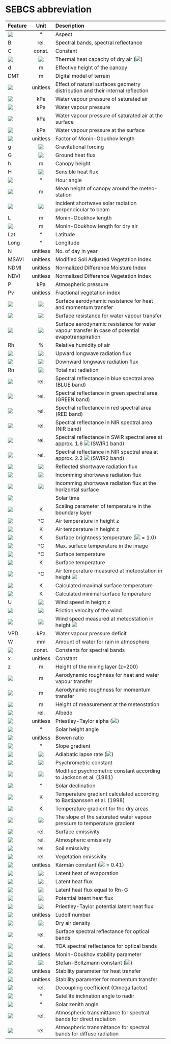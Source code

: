 # SEBCS abbreviation

| Feature                                                                                 |                                        Unit                                         | Description                                                                                                                                      |
|:----------------------------------------------------------------------------------------|:-----------------------------------------------------------------------------------:|:-------------------------------------------------------------------------------------------------------------------------------------------------|
| <img src="https://render.githubusercontent.com/render/math?math=a_w">                   |                                          °                                          | Aspect                                                                                                                                           |
| B                                                                                       |                                        rel.                                         | Spectral bands, spectral reflectance                                                                                                             |                                                                                              
| C                                                                                       |                                       const.                                        | Constant                                                                                                                                         |
| <img src="https://render.githubusercontent.com/render/math?math=c_p">                   | <img src="https://render.githubusercontent.com/render/math?math=J.kg^{-1}.K^{-1}">  | Thermal heat capacity of dry air (<img src="https://render.githubusercontent.com/render/math?math=c_p = 1012\ J.kg^{-1}.K^{-1}">)                |
| d                                                                                       |                                          m                                          | Effective height of the canopy                                                                                                                   |
| DMT                                                                                     |                                          m                                          | Digital model of terrain                                                                                                                         |
| <img src="https://render.githubusercontent.com/render/math?math=d{\epsilon}">           |                                      unitless                                       | Effect of natural surfaces geometry distribution and their internal reflection                                                                   |
| <img src="https://render.githubusercontent.com/render/math?math=E_a">                   |                                         kPa                                         | Water vapour pressure of saturated air                                                                                                           |
| <img src="https://render.githubusercontent.com/render/math?math=e_a">                   |                                         kPa                                         | Water vapour pressure                                                                                                                            |                                                                                                     
| <img src="https://render.githubusercontent.com/render/math?math=E_s">                   |                                         kPa                                         | Water vapour pressure of saturated air at the surface                                                                                            |             
| <img src="https://render.githubusercontent.com/render/math?math=e_s">                   |                                         kPa                                         | Water vapour pressure at the surface                                                                                                             |                      
| <img src="https://render.githubusercontent.com/render/math?math=F_L">                   |                                      unitless                                       | Factor of Monin-Obukhov length                                                                                                                   |                      
| g                                                                                       |     <img src="https://render.githubusercontent.com/render/math?math=m.s^{-2}">      | Gravitational forcing                                                                                                                            |                                                                                                             
| G                                                                                       |     <img src="https://render.githubusercontent.com/render/math?math=W.m^{-2}">      | Ground heat flux                                                                                                                                 |                                                                                                                  
| h                                                                                       |                                          m                                          | Canopy height                                                                                                                                    |
| H                                                                                       |     <img src="https://render.githubusercontent.com/render/math?math=W.m^{-2}">      | Sensible heat flux                                                                                                                               |
| <img src="https://render.githubusercontent.com/render/math?math=H_s">                   |                                          °                                          | Hour angle                                                                                                                                       |
| <img src="https://render.githubusercontent.com/render/math?math=h_{st}">                |                                          m                                          | Mean height of canopy around the meteo-station                                                                                                   |                                         
| <img src="https://render.githubusercontent.com/render/math?math=I_s">                   |     <img src="https://render.githubusercontent.com/render/math?math=W.m^{-2}">      | Incident shortwave solar radiation perpendicular to beam                                                                                         |
| L                                                                                       |                                          m                                          | Monin-Obukhov length                                                                                                                             |
| <img src="https://render.githubusercontent.com/render/math?math=L_{dry}">               |                                          m                                          | Monin-Obukhow length for dry air                                                                                                                 |                         
| Lat                                                                                     |                                          °                                          | Latitude                                                                                                                                         |                                                                        
| Long                                                                                    |                                          °                                          | Longitude                                                                                                                                        |                                                                      
| N                                                                                       |                                      unitless                                       | No. of day in year                                                                                                                               |                                                         
| MSAVI                                                                                   |                                      unitless                                       | Modified Soil Adjusted Vegetation Index                                                                                                          |                                
| NDMI                                                                                    |                                      unitless                                       | Normalized Difference Moisture Index                                                                                                             |                                    
| NDVI                                                                                    |                                      unitless                                       | Normalized Difference Vegetation Index                                                                                                           |                                  
| P                                                                                       |                                         kPa                                         | Atmospheric pressure                                                                                                                             |                                                            
| Pv                                                                                      |                                      unitless                                       | Fractional vegetation index                                                                                                                      |                                               
| <img src="https://render.githubusercontent.com/render/math?math=r_a">                   |     <img src="https://render.githubusercontent.com/render/math?math=s.m^{-1}">      | Surface aerodynamic resistance for heat and momentum transfer                                                                                    |                   
| <img src="https://render.githubusercontent.com/render/math?math=r_c">                   |     <img src="https://render.githubusercontent.com/render/math?math=s.m^{-1}">      | Surface resistance for water vapour transfer                                                                                                     |                  
| <img src="https://render.githubusercontent.com/render/math?math=r_{cp}">                |     <img src="https://render.githubusercontent.com/render/math?math=s.m^{-1}">      | Surface aerodynamic resistance for water vapour transfer in case of potential evapotranspiration                                                 | 
| Rh                                                                                      |                                          %                                          | Relative humidity of air                                                                                                                         |                                                         
| <img src="https://render.githubusercontent.com/render/math?math=Rl_{\uparrow}">         |     <img src="https://render.githubusercontent.com/render/math?math=W.m^{-2}">      | Upward longwave radiation flux                                                                                                                   |                                  
| <img src="https://render.githubusercontent.com/render/math?math=Rl_{\downarrow}">       |     <img src="https://render.githubusercontent.com/render/math?math=W.m^{-2}">      | Downward longwave radiation flux                                                                                                                 |                                 
| Rn                                                                                      |     <img src="https://render.githubusercontent.com/render/math?math=W.m^{-2}">      | Total net radiation                                                                                                                              |
| <img src="https://render.githubusercontent.com/render/math?math=R_{blue}">              |                                        rel.                                         | Spectral reflectance in blue spectral area (BLUE band)                                                                                           |
| <img src="https://render.githubusercontent.com/render/math?math=R_{green}">             |                                        rel.                                         | Spectral reflectance in green spectral area (GREEN band)                                                                                         |
| <img src="https://render.githubusercontent.com/render/math?math=R_{red}">               |                                        rel.                                         | Spectral reflectance in red spectral area (RED band)                                                                                             |
| <img src="https://render.githubusercontent.com/render/math?math=R_{nir}">               |                                        rel.                                         | Spectral reflectance in NIR spectral area (NIR band)                                                                                             |
| <img src="https://render.githubusercontent.com/render/math?math=R_{swir1}">             |                                        rel.                                         | Spectral reflectance in SWIR spectral area at approx. 1.6 <img src="https://render.githubusercontent.com/render/math?math={\mu}m"> (SWIR1 band) |
| <img src="https://render.githubusercontent.com/render/math?math=R_{swir2}">             |                                        rel.                                         | Spectral reflectance in NIR spectral area at approx. 2.2 <img src="https://render.githubusercontent.com/render/math?math={\mu}m"> (SWIR2 band)   |
| <img src="https://render.githubusercontent.com/render/math?math=Rs_{\uparrow}">         |     <img src="https://render.githubusercontent.com/render/math?math=W.m^{-2}">      | Reflected shortwave radiation flux                                                                                                               | 
| <img src="https://render.githubusercontent.com/render/math?math=Rs_{\downarrow}">       |     <img src="https://render.githubusercontent.com/render/math?math=W.m^{-2}">      | Incomming shortwave radiation flux                                                                                                               |
| <img src="https://render.githubusercontent.com/render/math?math=Rs_{\downarrow const}"> |     <img src="https://render.githubusercontent.com/render/math?math=W.m^{-2}">      | Incomming shortwave radiation flux at the horizontal surface                                                                                     |
| <img src="https://render.githubusercontent.com/render/math?math=S_t">                   |                                                                                     | Solar time                                                                                                                                       |
| <img src="https://render.githubusercontent.com/render/math?math=T^*">                   |                                          K                                          | Scaling parameter of temperature in the boundary layer                                                                                           |
| <img src="https://render.githubusercontent.com/render/math?math=T_a">                   |                                         °C                                          | Air temperature in height z                                                                                                                      |
| <img src="https://render.githubusercontent.com/render/math?math=T_{a\_K}">              |                                          K                                          | Air temperature in height z                                                                                                                      |
| <img src="https://render.githubusercontent.com/render/math?math=T_B">                   |                                          K                                          | Surface brightness temperature (<img src="https://render.githubusercontent.com/render/math?math={\varepsilon}"> = 1.0)                           |
| <img src="https://render.githubusercontent.com/render/math?math=T_{max}">               |                                         °C                                          | Max. surface temperature in the image                                                                                                            |
| <img src="https://render.githubusercontent.com/render/math?math=T_s">                   |                                         °C                                          | Surface temperature                                                                                                                              |
| <img src="https://render.githubusercontent.com/render/math?math=T_{s\_K}">              |                                          K                                          | Surface temperature                                                                                                                              |
| <img src="https://render.githubusercontent.com/render/math?math=T_{st}">                |                                         °C                                          | Air temperature measured at meteostation in height <img src="https://render.githubusercontent.com/render/math?math=z_{st}">                      |
| <img src="https://render.githubusercontent.com/render/math?math=T_{s\_dry}">            |                                          K                                          | Calculated maximal surface temperature                                                                                                           |
| <img src="https://render.githubusercontent.com/render/math?math=T_{s\_wet}">            |                                          K                                          | Calculated minimal surface temperature                                                                                                           |
| U                                                                                       |     <img src="https://render.githubusercontent.com/render/math?math=m.s^{-1}">      | Wind speed in height z                                                                                                                           |
| <img src="https://render.githubusercontent.com/render/math?math=u^*">                   |     <img src="https://render.githubusercontent.com/render/math?math=m.s^{-1}">      | Friction velocity of the wind                                                                                                                    |                                                                                                                   
| <img src="https://render.githubusercontent.com/render/math?math=U_{st}">                |     <img src="https://render.githubusercontent.com/render/math?math=m.s^{-1}">      | Wind speed measured at meteostation in height <img src="https://render.githubusercontent.com/render/math?math=z_{st}">                           |                                                                                            
| VPD                                                                                     |                                         kPa                                         | Water vapour pressure deficit                                                                                                                    |                                                                                                                   
| W                                                                                       |                                         mm                                          | Amount of water for rain in atmosphere                                                                                                           |
| <img src="https://render.githubusercontent.com/render/math?math=w_b">                   |                                       const.                                        | Constants for spectral bands                                                                                                                     |                                                                                                                    
| x                                                                                       |                                      unitless                                       | Constant                                                                                                                                         |                                                                                                                                        
| z                                                                                       |                                          m                                          | Height of the mixing layer (z=200)                                                                                                               |                                                                                                              
| <img src="https://render.githubusercontent.com/render/math?math=z_{0h}">                |                                          m                                          | Aerodynamic roughness for heat and water vapour transfer                                                                                         |                                                                                        
| <img src="https://render.githubusercontent.com/render/math?math=z_{0m}">                |                                          m                                          | Aerodynamic roughness for momentum transfer                                                                                                      |                                                                                                     
| <img src="https://render.githubusercontent.com/render/math?math=z_{st}">                |                                          m                                          | Height of measurement at the meteostation                                                                                                        |                                                                                                     
| <img src="https://render.githubusercontent.com/render/math?math=\alpha">                |                                        rel.                                         | Albedo                                                                                                                                           |                                                                                                                                          
| <img src="https://render.githubusercontent.com/render/math?math=\alpha_{PT}">           |                                      unitless                                       | Priestley-Taylor alpha (<img src="https://render.githubusercontent.com/render/math?math=\alpha_{PT}=1.26">)                                      |
| <img src="https://render.githubusercontent.com/render/math?math=\alpha_z">              |                                          °                                          | Solar height angle                                                                                                                               |                                                                                                                              
| <img src="https://render.githubusercontent.com/render/math?math=\beta">                 |                                      unitless                                       | Bowen ratio                                                                                                                                      |                                                                                                                                     
| <img src="https://render.githubusercontent.com/render/math?math=\beta_s">               |                                          °                                          | Slope gradient                                                                                                                                   |                                                                                                                                  
| <img src="https://render.githubusercontent.com/render/math?math=\Gamma">                |  <img src="https://render.githubusercontent.com/render/math?math=^\circ C.m^{-1}">  | Adiabatic lapse rate (<img src="https://render.githubusercontent.com/render/math?math={\Gamma=0.0065}\ ^\circ C.m^{-1}">)                        |
| <img src="https://render.githubusercontent.com/render/math?math=\gamma">                | <img src="https://render.githubusercontent.com/render/math?math=kPa.^\circ C^{-1}"> | Psychrometric constant                                                                                                                           |                                                                                                                          
| <img src="https://render.githubusercontent.com/render/math?math=\gamma^*">              | <img src="https://render.githubusercontent.com/render/math?math=kPa.^\circ C^{-1}"> | Modified psychrometric constant according to Jackson et al. (1981)                                                                               |                                                                              
| <img src="https://render.githubusercontent.com/render/math?math=\delta_s">              |                                          °                                          | Solar declination                                                                                                                                |                                                                                                                               
| <img src="https://render.githubusercontent.com/render/math?math=\delta T">              |                                          K                                          | Temperature gradient calculated according to Bastiaanssen et al. (1998)                                                                          |                                                                         
| <img src="https://render.githubusercontent.com/render/math?math=\delta T_{dry}">        |                                          K                                          | Temperature gradient for the dry areas                                                                                                           |                                                                                                          
| <img src="https://render.githubusercontent.com/render/math?math=\Delta">                | <img src="https://render.githubusercontent.com/render/math?math=kPa.^\circ C^{-1}"> | The slope of the saturated water vapour pressure to temperature gradient                                                                         |                                                                        
| <img src="https://render.githubusercontent.com/render/math?math=\varepsilon">           |                                        rel.                                         | Surface emissivity                                                                                                                               |                                                                                                                              
| <img src="https://render.githubusercontent.com/render/math?math=\varepsilon_a">         |                                        rel.                                         | Atmospheric emissivity                                                                                                                           |                                                                                                                          
| <img src="https://render.githubusercontent.com/render/math?math=\varepsilon_s">         |                                        rel.                                         | Soil emissivity                                                                                                                                  |                                                                                                                                 
| <img src="https://render.githubusercontent.com/render/math?math=\varepsilon_v">         |                                        rel.                                         | Vegetation emissivity                                                                                                                            |                                                                                                                           
| <img src="https://render.githubusercontent.com/render/math?math=\kappa">                |                                      unitless                                       | Kármán constant (<img src="https://render.githubusercontent.com/render/math?math=\kappa"> = 0.41)                                                |                                                                                                                   
| <img src="https://render.githubusercontent.com/render/math?math=\lambda">               |     <img src="https://render.githubusercontent.com/render/math?math=J.g^{-1}">      | Latent heat of evaporation                                                                                                                       |                                                                                                                      
| <img src="https://render.githubusercontent.com/render/math?math=\lambda E">             |     <img src="https://render.githubusercontent.com/render/math?math=W.m^{-2}">      | Latent heat flux                                                                                                                                 |                                                                                                                                
| <img src="https://render.githubusercontent.com/render/math?math=\lambda E_{max}">       |     <img src="https://render.githubusercontent.com/render/math?math=W.m^{-2}">      | Latent heat flux equal to Rn-G                                                                                                                   |                                                                                                                  
| <img src="https://render.githubusercontent.com/render/math?math=\lambda E_p">           |     <img src="https://render.githubusercontent.com/render/math?math=W.m^{-2}">      | Potential latent heat flux                                                                                                                       |                                                                                                                      
| <img src="https://render.githubusercontent.com/render/math?math=\lambda E_{PT}">        |     <img src="https://render.githubusercontent.com/render/math?math=W.m^{-2}">      | Priestley-Taylor potential latent heat flux                                                                                                      |                                                                                                     
| <img src="https://render.githubusercontent.com/render/math?math=\pi">                   |                                      unitless                                       | Ludolf number                                                                                                                                    |                                                                                                                                   
| <img src="https://render.githubusercontent.com/render/math?math=\rho">                  |     <img src="https://render.githubusercontent.com/render/math?math=kg.m^{-3}">     | Dry air density                                                                                                                                  |                                                                                                                                 
| <img src="https://render.githubusercontent.com/render/math?math=\rho_{s\_b}">           |                                        rel.                                         | Surface spectral reflectance for optical bands                                                                                                   |                                                                                                  
| <img src="https://render.githubusercontent.com/render/math?math=\rho_{t\_b}">           |                                        rel.                                         | TOA spectral reflectance for optical bands                                                                                                       |                                                                                                      
| <img src="https://render.githubusercontent.com/render/math?math=\varsigma">             |                                      unitless                                       | Monin-Obukhov stability parameter                                                                                                                |                                                                                                               
| <img src="https://render.githubusercontent.com/render/math?math=\sigma">                |  <img src="https://render.githubusercontent.com/render/math?math=W.m^{-2}.K^{-4}">  | Stefan-Boltzmann constant (<img src="https://render.githubusercontent.com/render/math?math=\sigma=5.6703\cdot 10^{-8}\ W.m^{-2}.K^{-4}">)        |
| <img src="https://render.githubusercontent.com/render/math?math=\Psi_h {(\varsigma)}">  |                                      unitless                                       | Stability parameter for heat transfer                                                                                                            |                                                                                                           
| <img src="https://render.githubusercontent.com/render/math?math=\Psi_m {(\varsigma)}">  |                                      unitless                                       | Stability parameter for momentum transfer                                                                                                        |                                                                                                       
| <img src="https://render.githubusercontent.com/render/math?math=\Omega">                |                                        rel.                                         | Decoupling coefficient (Omega factor)                                                                                                            |                                                                                                           
| <img src="https://render.githubusercontent.com/render/math?math=\eta">                  |                                          °                                          | Satellite inclination angle to nadir                                                                                                             |                                                                                                            
| <img src="https://render.githubusercontent.com/render/math?math=\theta">                |                                          °                                          | Solar zenith angle                                                                                                                               |                                                                                                                              
| <img src="https://render.githubusercontent.com/render/math?math=\tau_{in\_b}">          |                                        rel.                                         | Atmospheric transmittance for spectral bands for direct radiation                                                                                |                                                                               
| <img src="https://render.githubusercontent.com/render/math?math=\tau_{out\_b}">         |                                        rel.                                         | Atmospheric transmittance for spectral bands for diffuse radiation                                                                               |                                                                              
